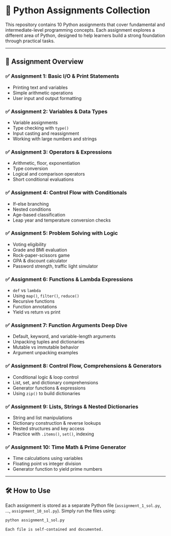 # 🐍 Python Assignments Collection

This repository contains 10 Python assignments that cover fundamental and intermediate-level programming concepts. Each assignment explores a different area of Python, designed to help learners build a strong foundation through practical tasks.

---

## 📁 Assignment Overview

### ✅ Assignment 1: Basic I/O & Print Statements
- Printing text and variables
- Simple arithmetic operations
- User input and output formatting

### ✅ Assignment 2: Variables & Data Types
- Variable assignments
- Type checking with `type()`
- Input casting and reassignment
- Working with large numbers and strings

### ✅ Assignment 3: Operators & Expressions
- Arithmetic, floor, exponentiation
- Type conversion
- Logical and comparison operators
- Short conditional evaluations

### ✅ Assignment 4: Control Flow with Conditionals
- If-else branching
- Nested conditions
- Age-based classification
- Leap year and temperature conversion checks

### ✅ Assignment 5: Problem Solving with Logic
- Voting eligibility
- Grade and BMI evaluation
- Rock-paper-scissors game
- GPA & discount calculator
- Password strength, traffic light simulator

### ✅ Assignment 6: Functions & Lambda Expressions
- `def` vs `lambda`
- Using `map()`, `filter()`, `reduce()`
- Recursive functions
- Function annotations
- Yield vs return vs print

### ✅ Assignment 7: Function Arguments Deep Dive
- Default, keyword, and variable-length arguments
- Unpacking tuples and dictionaries
- Mutable vs immutable behavior
- Argument unpacking examples

### ✅ Assignment 8: Control Flow, Comprehensions & Generators
- Conditional logic & loop control
- List, set, and dictionary comprehensions
- Generator functions & expressions
- Using `zip()` to build dictionaries

### ✅ Assignment 9: Lists, Strings & Nested Dictionaries
- String and list manipulations
- Dictionary construction & reverse lookups
- Nested structures and key access
- Practice with `.items()`, `set()`, indexing

### ✅ Assignment 10: Time Math & Prime Generator
- Time calculations using variables
- Floating point vs integer division
- Generator function to yield prime numbers

---

## 🛠 How to Use

Each assignment is stored as a separate Python file (`assignment_1_sol.py`, ..., `assignment_10_sol.py`). Simply run the files using:

```bash
python assignment_1_sol.py

Each file is self-contained and documented.
